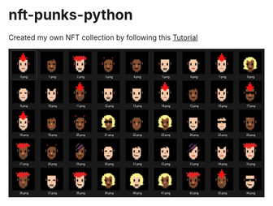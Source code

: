 # nft-punks-python

Created my own NFT collection by following this [Tutorial](https://betterprogramming.pub/create-your-own-nft-collection-with-python-82af40abf99f)


![Alt text](/readme_img/collection.jpg?raw=true)
